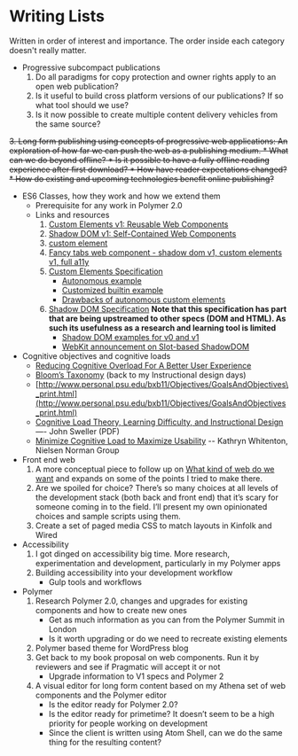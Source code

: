 # Writing Lists

Written in order of interest and importance. The order inside each category doesn't really matter. 

* Progressive subcompact publications
	1.  Do all paradigms for copy protection and owner rights apply to an open web publication?
	2. Is it useful to build cross platform versions of our publications? If so what tool should we use?
	3. Is it now possible to create multiple content delivery vehicles from the same source?

<strike>
3.  Long form publishing using concepts of progressive web applications: An exploration of how far we can push the web as a publishing medium.
  *  What can we do beyond offline?
  *  Is it possible to have a fully offline reading experience after first download?
  * How have reader expectations changed?
	* How do existing and upcoming technologies benefit online publishing?
</strike>

* ES6 Classes, how they work and how we extend them
	* Prerequisite for any work in Polymer 2.0
	* Links and resources
		1. [Custom Elements v1: Reusable Web Components](https://developers.google.com/web/fundamentals/getting-started/primers/customelements?hl=en)
		2. [Shadow DOM v1: Self-Contained Web Components](https://developers.google.com/web/fundamentals/getting-started/primers/shadowdom)
		3. [<card-swiper> custom element](https://gist.github.com/ebidel/36fb1bd8cc53c89243ed1e53f2da2eaa)
		4. [Fancy tabs web component - shadow dom v1, custom elements v1, full a11y](https://gist.github.com/ebidel/2d2bb0cdec3f2a16cf519dbaa791ce1b)
		5. [Custom Elements Specification](https://www.w3.org/TR/custom-elements/)
			* [Autonomous example](https://www.w3.org/TR/custom-elements/#custom-elements-autonomous-example)
			* [Customized builtin example](https://www.w3.org/TR/custom-elements/#custom-elements-customized-builtin-example)
			* [Drawbacks of autonomous custom elements](https://www.w3.org/TR/custom-elements/#custom-elements-autonomous-drawbacks)
		6. [Shadow DOM Specification](https://www.w3.org/TR/shadow-dom/) **Note that this specification has part that are being upstreamed to other specs (DOM and HTML). As such its usefulness as a research and learning tool is limited**
			* [Shadow DOM examples for v0 and v1](http://hayato.io/2016/shadowdomv1/)
			* [WebKit announcement on Slot-based ShadowDOM](https://webkit.org/blog/4096/introducing-shadow-dom-api/)
* Cognitive objectives and cognitive loads
	* [Reducing Cognitive Overload For A Better User Experience](https://www.smashingmagazine.com/2016/09/reducing-cognitive-overload-for-a-better-user-experience/)
	* [Bloom’s Taxonomy](http://www.nwlink.com/~donclark/hrd/bloom.html) (back to my Instructional design days)
	* [http://www.personal.psu.edu/bxb11/Objectives/GoalsAndObjectives\_print.html](http://www.personal.psu.edu/bxb11/Objectives/GoalsAndObjectives_print.html)
	* [Cognitive Load Theory, Learning Difficulty, and Instructional Design](https://www.smashingmagazine.com/2016/09/reducing-cognitive-overload-for-a-better-user-experience/) —- John Sweller (PDF)
	* [Minimize Cognitive Load to Maximize Usability](https://www.nngroup.com/articles/minimize-cognitive-load/) -- Kathryn Whitenton, Nielsen Norman Group
* Front end web
	1. A more conceptual piece to follow up on [What kind of web do we want](https://publishing-project.rivendellweb.net/what-kind-of-web-do-we-want/) and expands on some of the points I tried to make there.
	2. Are we spoiled for choice? There’s so many choices at all levels of the development stack (both back and front end) that it’s scary for someone coming in to the field. I’ll present my own opinionated choices and sample scripts using them.
	 3. Create a set of paged media CSS to match layouts in Kinfolk and Wired
* Accessibility
	1. I got dinged on accessibility big time. More research, experimentation and development, particularly in my Polymer apps
	2. Building accessibility into your development workflow
		* Gulp tools and workflows
* Polymer
	1. Research Polymer 2.0, changes and upgrades for existing components and how to create new ones
		* Get as much information as you can from the Polymer Summit in London
		* Is it worth upgrading or do we need to recreate existing elements
	2. Polymer based theme for WordPress blog
	3. Get back to my book proposal on web components. Run it by reviewers and see if Pragmatic will accept it or not
		* Upgrade information to V1 specs and Polymer 2
	4. A visual editor for long form content based on my Athena set of web components and the Polymer editor
		* Is the editor ready for Polymer 2.0?
		* Is the editor ready for primetime? It doesn’t seem to be a high priority for people working on development
		* Since the client is written using Atom Shell, can we do the same thing for the resulting content?
